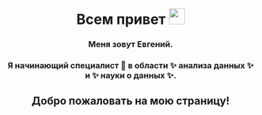 <h1 align="center">Всем привет<a href="https://daniilshat.ru/" target="_blank"></a> 
<img src="https://github.com/blackcater/blackcater/raw/main/images/Hi.gif" height="32"/></h1>
<h3 align="center">Меня зовут Евгений. </h3>
<h3 align="center">Я начинающий специалист 🔭 в области ✨ анализа данных ✨ и ✨ науки о данных ✨.</h3>
<h2 align="center">Добро пожаловать на мою страницу!</h2>



<!--
**SeeeeeeeeeeD/SeeeeeeeeeeD** is a ✨ _special_ ✨ repository because its `README.md` (this file) appears on your GitHub profile.

Here are some ideas to get you started:

- 🔭 I’m currently working on ...
- 🌱 I’m currently learning ...
- 👯 I’m looking to collaborate on ...
- 🤔 I’m looking for help with ...
- 💬 Ask me about ...
- 📫 How to reach me: ...
- 😄 Pronouns: ...
- ⚡ Fun fact: ...
-->
